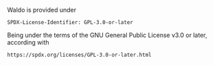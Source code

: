 Waldo is provided under

    SPDX-License-Identifier: GPL-3.0-or-later

Being under the terms of the GNU General Public License v3.0 or later, according with

    https://spdx.org/licenses/GPL-3.0-or-later.html
